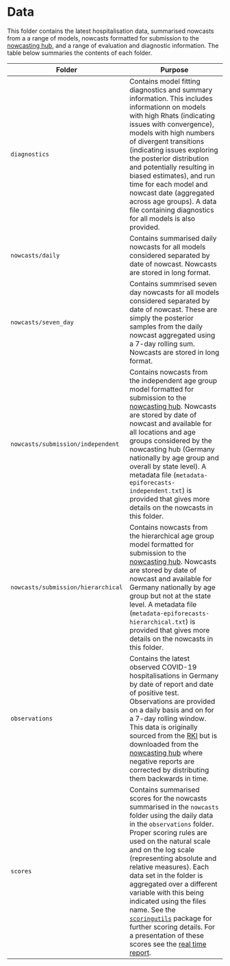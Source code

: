 # Data

This folder contains the latest hospitalisation data, summarised nowcasts from a a range of models, nowcasts formatted for submission to the [nowcasting hub](https://covid19nowcasthub.de), and a range of evaluation and diagnostic information. The table below summaries the contents of each folder.


Folder | Purpose
---|---
`diagnostics` | Contains model fitting diagnostics and summary information. This includes informationn on models with high Rhats (indicating issues with convergence), models with high numbers of divergent transitions (indicating issues exploring the posterior distribution and potentially resulting in biased estimates), and run time for each model and nowcast date (aggregated across age groups). A data file containing diagnostics for all models is also provided.
`nowcasts/daily` | Contains summarised daily nowcasts for all models considered separated by date of nowcast. Nowcasts are stored in long format.
`nowcasts/seven_day` | Contains summrised seven day nowcasts for all models considered separated by date of nowcast. These are simply the posterior samples from the daily nowcast aggregated using a 7-day rolling sum. Nowcasts are stored in long format.
`nowcasts/submission/independent` | Contains nowcasts from the independent age group model formatted for submission to the [nowcasting hub](https://covid19nowcasthub.de). Nowcasts are stored by date of nowcast and available for all locations and age groups considered by the nowcasting hub (Germany nationally by age group and overall by state level). A metadata file (`metadata-epiforecasts-independent.txt`) is provided that gives more details on the nowcasts in this folder.
`nowcasts/submission/hierarchical` | Contains nowcasts from the hierarchical age group model formatted for submission to the [nowcasting hub](https://covid19nowcasthub.de). Nowcasts are stored by date of nowcast and available for Germany nationally by age group but not at the state level. A metadata file (`metadata-epiforecasts-hierarchical.txt`) is provided that gives more details on the nowcasts in this folder.
`observations` | Contains the latest observed COVID-19 hospitalisations in Germany by date of report and date of positive test. Observations are provided on a daily basis and on for a 7-day rolling window. This data is originally sourced from the [RKI](https://github.com/robert-koch-institut/COVID-19-Hospitalisierungen_in_Deutschland/tree/master/Archiv) but is downloaded from the [nowcasting hub](https://github.com/KITmetricslab/hospitalization-nowcast-hub/tree/main/data-truth/COVID-19) where negative reports are corrected by distributing them backwards in time.
`scores` | Contains summarised scores for the nowcasts summarised in the `nowcasts` folder using the daily data in the `observations` folder. Proper scoring rules are used on the natural scale and on the log scale (representing absolute and relative measures). Each data set in the folder is aggregated over a different variable with this being indicated using the files name. See the [`scoringutils`](https://github.com/epiforecasts/scoringutils) package for further scoring details. For a presentation of these scores see the [real time report](https://epiforecasts.io/eval-germany-sp-nowcasting/real-time/).
